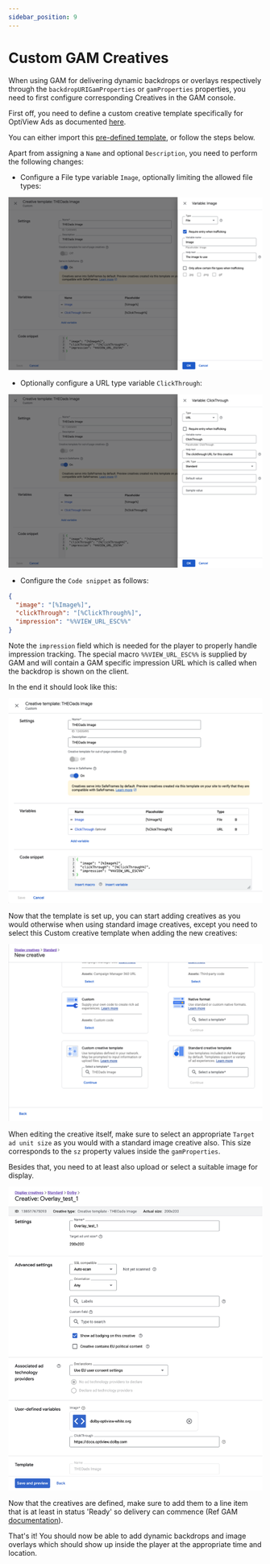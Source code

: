 ```yaml
---
sidebar_position: 9
---
```


# Custom GAM Creatives

When using GAM for delivering dynamic backdrops or overlays respectively through the `backdropURIGamProperties` or `gamProperties` properties, you need to first configure corresponding Creatives in the GAM console.

First off, you need to define a custom creative template specifically for OptiView Ads as documented [here](https://support.google.com/admanager/answer/1138308#custom-templates).

You can either import this [pre-defined template](pathname:///ads/templates/OptiView_Ads_gam_template.json), or follow the steps below.

Apart from assigning a `Name` and optional `Description`, you need to perform the following changes:

- Configure a File type variable `Image`, optionally limiting the allowed file types:

![Configure a File type variable `Image`](../assets/img/gam_image_1.png)

- Optionally configure a URL type variable `ClickThrough`:

![Configure a URL type variable `ClickThrough`](../assets/img/gam_image_2.png)

- Configure the `Code snippet` as follows:

```json
{
  "image": "[%Image%]",
  "clickThrough": "[%ClickThrough%]",
  "impression": "%%VIEW_URL_ESC%%"
}
```

Note the `impression` field which is needed for the player to properly handle impression tracking. The special macro `%%VIEW_URL_ESC%%` is supplied by GAM and will contain a GAM specific impression URL which is called when the backdrop is shown on the client.

In the end it should look like this:

![Create custom creative template](../assets/img/gam_image_3.png)

Now that the template is set up, you can start adding creatives as you would otherwise when using standard image creatives, except you need to select this Custom creative template when adding the new creatives:

![Create custom creative template](../assets/img/gam_image_4.png)

When editing the creative itself, make sure to select an appropriate `Target ad unit size` as you would with a standard image creative also. This size corresponds to the `sz` property values inside the `gamProperties`.

Besides that, you need to at least also upload or select a suitable image for display.

![Create custom creative template](../assets/img/gam_image_5.png)

Now that the creatives are defined, make sure to add them to a line item that is at least in status 'Ready' so delivery can commence (Ref GAM [documentation](https://support.google.com/admanager/answer/82991?hl=en&ref_topic=7506394&sjid=17311913585360515246-EU)).

That's it! You should now be able to add dynamic backdrops and image overlays which should show up inside the player at the appropriate time and location.
